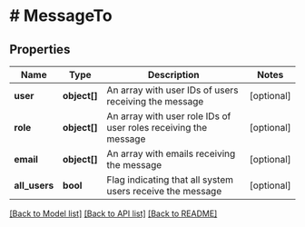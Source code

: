 # # MessageTo

## Properties

Name | Type | Description | Notes
------------ | ------------- | ------------- | -------------
**user** | **object[]** | An array with user IDs of users receiving the message | [optional]
**role** | **object[]** | An array with user role IDs of user roles receiving the message | [optional]
**email** | **object[]** | An array with emails receiving the message | [optional]
**all_users** | **bool** | Flag indicating that all system users receive the message | [optional]

[[Back to Model list]](../../README.md#models) [[Back to API list]](../../README.md#endpoints) [[Back to README]](../../README.md)
